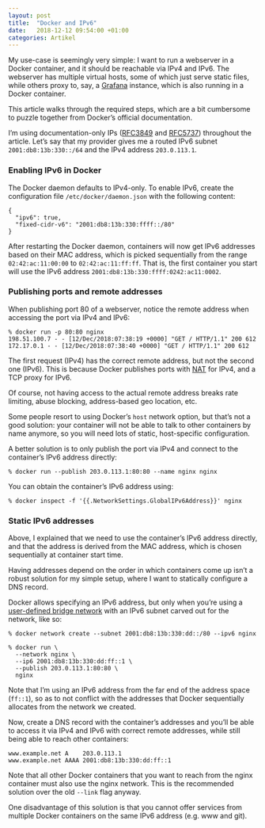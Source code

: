 ```yaml
---
layout: post
title:  "Docker and IPv6"
date:   2018-12-12 09:54:00 +01:00
categories: Artikel
---
```


My use-case is seemingly very simple: I want to run a webserver in a Docker
container, and it should be reachable via IPv4 and IPv6. The webserver has
multiple virtual hosts, some of which just serve static files, while others
proxy to, say, a [Grafana](https://grafana.com) instance, which is also running
in a Docker container.

This article walks through the required steps, which are a bit cumbersome to
puzzle together from Docker’s official documentation.

I’m using documentation-only IPs ([RFC3849](https://tools.ietf.org/html/rfc3849)
and [RFC5737](https://tools.ietf.org/html/rfc5737)) throughout the
article. Let’s say that my provider gives me a routed IPv6 subnet
`2001:db8:13b:330::/64` and the IPv4 address `203.0.113.1`.

### Enabling IPv6 in Docker

The Docker daemon defaults to IPv4-only. To enable IPv6, create the
configuration file `/etc/docker/daemon.json` with the following content:

```
{
  "ipv6": true,
  "fixed-cidr-v6": "2001:db8:13b:330:ffff::/80"
}
```

After restarting the Docker daemon, containers will now get IPv6 addresses based
on their MAC address, which is picked sequentially from the range
`02:42:ac:11:00:00` to `02:42:ac:11:ff:ff`. That is, the first container you
start will use the IPv6 address `2001:db8:13b:330:ffff:0242:ac11:0002`.

### Publishing ports and remote addresses

When publishing port 80 of a webserver, notice the remote address when accessing
the port via IPv4 and IPv6:

```
% docker run -p 80:80 nginx
198.51.100.7 - - [12/Dec/2018:07:38:19 +0000] "GET / HTTP/1.1" 200 612
172.17.0.1 - - [12/Dec/2018:07:38:40 +0000] "GET / HTTP/1.1" 200 612
```

The first request (IPv4) has the correct remote address, but not the second one
(IPv6). This is because Docker publishes ports with
[NAT](https://en.wikipedia.org/wiki/Network_address_translation) for IPv4, and a
TCP proxy for IPv6.

Of course, not having access to the actual remote address breaks rate limiting,
abuse blocking, address-based geo location, etc.

Some people resort to using Docker’s `host` network option, but that’s not a
good solution: your container will not be able to talk to other containers by
name anymore, so you will need lots of static, host-specific configuration.

A better solution is to only publish the port via IPv4 and connect to the
container’s IPv6 address directly:

```
% docker run --publish 203.0.113.1:80:80 --name nginx nginx
```

You can obtain the container’s IPv6 address using:

```
% docker inspect -f '{{.NetworkSettings.GlobalIPv6Address}}' nginx
```

### Static IPv6 addresses

Above, I explained that we need to use the container’s IPv6 address directly,
and that the address is derived from the MAC address, which is chosen
sequentially at container start time.

Having addresses depend on the order in which containers come up isn’t a robust
solution for my simple setup, where I want to statically configure a DNS record.

Docker allows specifying an IPv6 address, but only when you’re using a [user-defined bridge network](https://docs.docker.com/network/network-tutorial-standalone/#use-user-defined-bridge-networks) with an IPv6 subnet carved out for the network, like so:

```
% docker network create --subnet 2001:db8:13b:330:dd::/80 --ipv6 nginx

% docker run \
  --network nginx \
  --ip6 2001:db8:13b:330:dd:ff::1 \
  --publish 203.0.113.1:80:80 \
  nginx
```

Note that I’m using an IPv6 address from the far end of the address space
(`ff::1`), so as to not conflict with the addresses that Docker sequentially
allocates from the network we created.

Now, create a DNS record with the container’s addresses and you’ll be able to
access it via IPv4 and IPv6 with correct remote addresses, while still being
able to reach other containers:

```
www.example.net A    203.0.113.1
www.example.net AAAA 2001:db8:13b:330:dd:ff::1
```

Note that all other Docker containers that you want to reach from the nginx
container must also use the nginx network. This is the recommended solution over
the old `--link` flag anyway.

One disadvantage of this solution is that you cannot offer services from
multiple Docker containers on the same IPv6 address (e.g. www and git).
